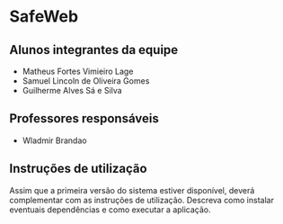 # SafeWeb

## Alunos integrantes da equipe

* Matheus Fortes Vimieiro Lage
* Samuel Lincoln de Oliveira Gomes
* Guilherme Alves Sá e Silva

## Professores responsáveis

* Wladmir Brandao

## Instruções de utilização

Assim que a primeira versão do sistema estiver disponível, deverá complementar com as instruções de utilização. Descreva como instalar eventuais dependências e como executar a aplicação.
